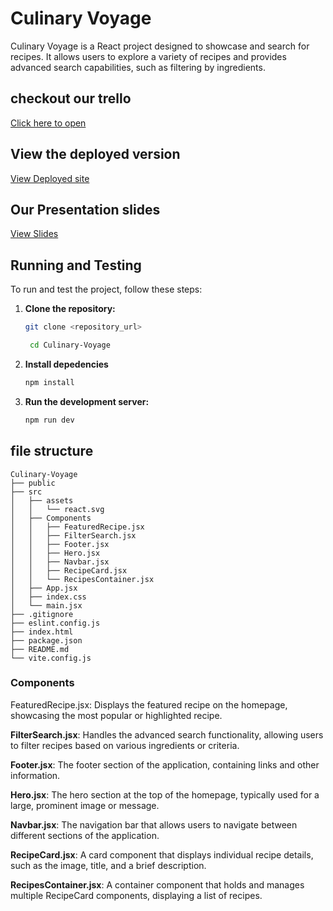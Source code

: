 # Culinary Voyage

Culinary Voyage is a React project designed to showcase and search for recipes. It allows users to explore a variety of recipes and provides advanced search capabilities, such as filtering by ingredients.
## checkout our trello
<a href="https://trello.com/b/D7GvMmuo/phase-project"> Click here to open </a>

## View the deployed version
<a href="https://group2-phase2-project.vercel.app/">View Deployed site</a>

## Our Presentation slides
<a href="https://1drv.ms/p/c/6adf762fec155899/EWaZsA3OH8ZGmrSsxcjfJ7IBp8JYapZbvI9FfIS65YDvgA?e=mcSpba">View Slides</a>


## Running and Testing

To run and test the project, follow these steps:

1. **Clone the repository:**

   ```bash
   git clone <repository_url>
   ```
   ```bash
    cd Culinary-Voyage
    ``` 
2. **Install depedencies**
    ``` bash
    npm install
    ```
3. **Run the development server:**
    ```bash
    npm run dev
    ```
## file structure
```arduino
Culinary-Voyage
├── public
├── src
│   ├── assets
│   │   └── react.svg
│   ├── Components
│   │   ├── FeaturedRecipe.jsx
│   │   ├── FilterSearch.jsx
│   │   ├── Footer.jsx
│   │   ├── Hero.jsx
│   │   ├── Navbar.jsx
│   │   ├── RecipeCard.jsx
│   │   └── RecipesContainer.jsx
│   ├── App.jsx
│   ├── index.css
│   └── main.jsx
├── .gitignore
├── eslint.config.js
├── index.html
├── package.json
├── README.md
└── vite.config.js

```
### Components
FeaturedRecipe.jsx: Displays the featured recipe on the homepage, showcasing the most popular or highlighted recipe.

__FilterSearch.jsx__: Handles the advanced search functionality, allowing users to filter recipes based on various ingredients or criteria.

__Footer.jsx__: The footer section of the application, containing links and other information.

__Hero.jsx__: The hero section at the top of the homepage, typically used for a large, prominent image or message.

__Navbar.jsx__: The navigation bar that allows users to navigate between different sections of the application.

__RecipeCard.jsx__: A card component that displays individual recipe details, such as the image, title, and a brief description.

__RecipesContainer.jsx__: A container component that holds and manages multiple RecipeCard components, displaying a list of recipes.
